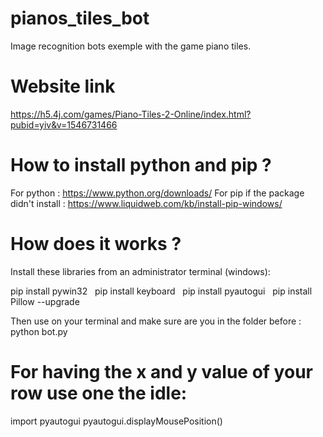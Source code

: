 # pianos_tiles_bot

Image recognition bots exemple with the game piano tiles.

# Website link

https://h5.4j.com/games/Piano-Tiles-2-Online/index.html?pubid=yiv&v=1546731466

# How to install python and pip ?

For python : https://www.python.org/downloads/
For pip if the package didn't install : https://www.liquidweb.com/kb/install-pip-windows/

# How does it works ?

Install these libraries from an administrator terminal (windows):

pip install pywin32 &nbsp;
pip install keyboard &nbsp;
pip install pyautogui &nbsp;
pip install Pillow --upgrade

Then use on your terminal and make sure are you in the folder before : python bot.py

# For having the x and y value of your row use one the idle:

import pyautogui
pyautogui.displayMousePosition()
